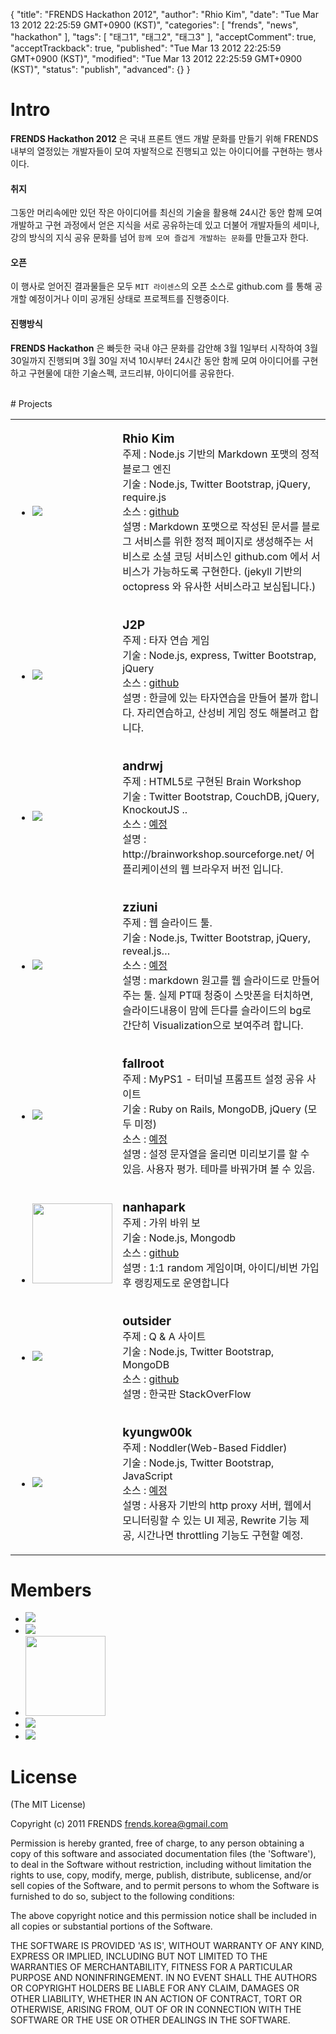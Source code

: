 {
    "title": "FRENDS Hackathon 2012",
    "author": "Rhio Kim",
    "date": "Tue Mar 13 2012 22:25:59 GMT+0900 (KST)",
    "categories": [
        "frends",
        "news",
        "hackathon"
    ],
    "tags": [
        "태그1",
        "태그2",
        "태그3"
    ],
    "acceptComment": true,
    "acceptTrackback": true,
    "published": "Tue Mar 13 2012 22:25:59 GMT+0900 (KST)",
    "modified": "Tue Mar 13 2012 22:25:59 GMT+0900 (KST)",
    "status": "publish",
    "advanced": {}
}

# Intro
**FRENDS Hackathon 2012** 은 국내 프론트 앤드 개발 문화를 만들기 위해 FRENDS 내부의 열정있는 개발자들이 모여 자발적으로 진행되고 있는 아이디어를 구현하는 행사이다.

#### 취지
그동안 머리속에만 있던 작은 아이디어를 최신의 기술을 활용해 24시간 동안 함께 모여 개발하고 구현 과정에서 얻은 지식을 서로 공유하는데 있고
더불어 개발자들의 세미나, 강의 방식의 지식 공유 문화를 넘어 `함께 모여 즐겁게 개발하는 문화`를 만들고자 한다.

#### 오픈
이 행사로 얻어진 결과물들은 모두 `MIT 라이센스`의 오픈 소스로 github.com 를 통해 공개할 예정이거나 이미 공개된 상태로 프로젝트를 진행중이다.

#### 진행방식
**FRENDS Hackathon** 은 빠듯한 국내 야근 문화를 감안해 3월 1일부터 시작하여 3월 30일까지 진행되며 3월 30일 저녁 10시부터 24시간 동안
함께 모여 아이디어를 구현하고 구현물에 대한 기술스펙, 코드리뷰, 아이디어를 공유한다.

<br/>
# Projects
<table>
  <tr>
    <td width="150">
        <ul class="thumbnails">
          <li>
            <a class="thumbnail" href="http://twitter.com/rhiokim" target="_blank">
              <img src="https://twimg0-a.akamaihd.net/profile_images/1131488552/b0042375_49b78b8496a8f_copy_reasonably_small.jpg" />
            </a>
          </li>
        </ul>
  </td>
    <td>
        <p>
          <span style="font-size:1.2em;font-weight:bold;">Rhio Kim</span><br/>
          <span>주제 : Node.js 기반의 Markdown 포맷의 정적 블로그 엔진</span><br/>
          <span>기술 : Node.js, Twitter Bootstrap, jQuery, require.js</span><br/>
          <span>소스 : <a href="https://github.com/rhiokim/haroog/tree/devel">github</a></span><br/>
          <span>설명 : Markdown 포맷으로 작성된 문서를 블로그 서비스를 위한 정적 페이지로 생성해주는 서비스로 소셜 코딩 서비스인
          github.com 에서 서비스가 가능하도록 구현한다. (jekyll 기반의 octopress 와 유사한 서비스라고 보심됩니다.)
          </span>
        </p>
    </td>
  </tr>
  <tr>
    <td>
        <ul class="thumbnails">
      <li>
        <a class="thumbnail" href="http://twitter.com/J2P_" target="_blank">
          <img src="https://twimg0-a.akamaihd.net/profile_images/1602430510/____1__reasonably_small.JPG" />
        </a>
      </li>
      </ul>
    </td>
    <td>
        <p>
          <span style="font-size:1.2em;font-weight:bold;">J2P</span><br/>
          <span>주제 : 타자 연습 게임</span><br/>
          <span>기술 : Node.js, express, Twitter Bootstrap, jQuery</span><br/>
          <span>소스 : <a href="https://github.com/J2P/typing">github</a></span><br/>
          <span>설명 : 한글에 있는 타자연습을 만들어 볼까 합니다. 자리연습하고, 산성비 게임 정도 해볼려고 합니다.</span>
        </p>
    </td>
  </tr>
  <tr>
    <td>
        <ul class="thumbnails">
      <li>
        <a class="thumbnail" href="http://twitter.com/andrwj" target="_blank">
          <img src="https://twimg0-a.akamaihd.net/profile_images/1610621402/AJ-in-JEJU_reasonably_small.jpg" />
        </a>
      </li>
      </ul>
    </td>
    <td>
        <p>
          <span style="font-size:1.2em;font-weight:bold;">andrwj</span><br/>
          <span>주제 : HTML5로 구현된 Brain Workshop</span><br/>
          <span>기술 : Twitter Bootstrap, CouchDB, jQuery, KnockoutJS ..</span><br/>
          <span>소스 : <a href="#">예정</a></span><br/>
          <span>설명 : http://brainworkshop.sourceforge.net/ 어플리케이션의 웹 브라우저 버전 입니다.</span>
        </p>
    </td>
  </tr>
  <tr>
    <td>
        <ul class="thumbnails">
      <li>
        <a class="thumbnail" href="http://twitter.com/zziuni" target="_blank">
          <img src="https://twimg0-a.akamaihd.net/profile_images/1620507700/tw_13161409_1320331013_reasonably_small.jpg" />
        </a>
      </li>
      </ul>
    </td>
    <td>
        <p>
          <span style="font-size:1.2em;font-weight:bold;">zziuni</span><br/>
          <span>주제 : 웹 슬라이드 툴.</span><br/>
          <span>기술 : Node.js, Twitter Bootstrap, jQuery, reveal.js…</span><br/>
          <span>소스 : <a href="#">예정</a></span><br/>
          <span>설명 : markdown 원고를 웹 슬라이드로 만들어주는 툴. 실제 PT때 청중이 스맛폰을 터치하면, 슬라이드내용이 맘에 든다를 슬라이드의 bg로 간단히 Visualization으로 보여주려 합니다.</span>
        </p>
    </td>
  </tr>
  <tr>
    <td>
        <ul class="thumbnails">
      <li>
        <a class="thumbnail" href="http://twitter.com/rhiokim" target="_blank">
          <img src="https://twimg0-a.akamaihd.net/profile_images/1694794916/image_reasonably_small.jpg" />
        </a>
      </li>
    </td>
    <td>
        <p>
          <span style="font-size:1.2em;font-weight:bold;">fallroot</span><br/>
          <span>주제 : MyPS1 - 터미널 프롬프트 설정 공유 사이트</span><br/>
          <span>기술 : Ruby on Rails, MongoDB, jQuery (모두 미정)</span><br/>
          <span>소스 : <a href="#">예정</a></span><br/>
          <span>설명 : 설정 문자열을 올리면 미리보기를 할 수 있음. 사용자 평가. 테마를 바꿔가며 볼 수 있음.</span>
        </p>
    </td>
  </tr>
  <tr>
    <td>
        <ul class="thumbnails">
      <li>
        <a class="thumbnail" href="http://twitter.com/nanhapark" target="_blank">
          <img src="https://twimg0-a.akamaihd.net/profile_images/1668873438/54a703d0-3e6c-4cdf-8b34-012095afeb68_reasonably_small.png"  width="128" />
        </a>
      </li>
      </ul>
    </td>
    <td>
        <p>
          <span style="font-size:1.2em;font-weight:bold;">nanhapark</span><br/>
          <span>주제 : 가위 바위 보</span><br/>
          <span>기술 : Node.js, Mongodb</span><br/>
          <span>소스 : <a href="https://github.com/nanha/kin">github</a></span><br/>
          <span>설명 : 1:1 random 게임이며, 아이디/비번 가입후 랭킹제도로 운영합니다</span>
        </p>
    </td>
  </tr>
  <tr>
    <td>
        <ul class="thumbnails">
      <li>
        <a class="thumbnail" href="http://twitter.com/outsideris" target="_blank">
          <img src="https://twimg0-a.akamaihd.net/profile_images/1646891342/image_reasonably_small.jpg" />
        </a>
      </li>
      </ul>
    </td>
    <td>
        <p>
          <span style="font-size:1.2em;font-weight:bold;">outsider</span><br/>
          <span>주제 : Q & A 사이트</span><br/>
          <span>기술 : Node.js, Twitter Bootstrap, MongoDB</span><br/>
          <span>소스 : <a href="https://github.com/outsideris/curlybrace">github</a></span><br/>
          <span>설명 : 한국판 StackOverFlow</span>
        </p>
    </td>
  </tr>
  <tr>
    <td>
        <ul class="thumbnails">
      <li>
        <a class="thumbnail" href="http://twitter.com/kyungw00k" target="_blank">
          <img src="https://twimg0-a.akamaihd.net/profile_images/1587764350/image_reasonably_small.jpg" />
        </a>
      </li>
      </ul>
    </td>
    <td>
        <p>
          <span style="font-size:1.2em;font-weight:bold;">kyungw00k</span><br/>
          <span>주제 : Noddler(Web-Based Fiddler)</span><br/>
          <span>기술 : Node.js, Twitter Bootstrap, JavaScript</span><br/>
          <span>소스 : <a href="#">예정</a></span><br/>
          <span>설명 : 사용자 기반의 http proxy 서버, 웹에서 모니터링할 수 있는 UI 제공, Rewrite 기능 제공, 시간나면 throttling 기능도 구현할 예정.</span>
        </p>
    </td>
  </tr>
</table>


# Members

<ul class="thumbnails">
  <li>
    <a class="thumbnail" href="http://twitter.com/geekdani" target="_blank">
      <img src="https://twimg0-a.akamaihd.net/profile_images/1767674730/374741_248284961901658_100001604672500_701396_1800389058_n_reasonably_small.jpg" />
    </a>
  </li>
  <li>
    <a class="thumbnail" href="http://twitter.com/boxersb" target="_blank">
      <img src="https://twimg0-a.akamaihd.net/profile_images/1474540422/1111_reasonably_small.jpg" />
    </a>
  </li>
  <li>
    <a class="thumbnail" href="http://twitter.com/springbriz" target="_blank">
      <img src="https://twimg0-a.akamaihd.net/profile_images/1597838843/IMG_0450_crop_920.jpg" width="128" />
    </a>
  </li>
  <li>
    <a class="thumbnail" href="http://twitter.com/odyss009" target="_blank">
      <img src="https://twimg0-a.akamaihd.net/profile_images/700296140/file_down_reasonably_small.jpg" />
    </a>
  </li>
 <li>
    <a class="thumbnail" href="http://twitter.com/kain5512" target="_blank">
      <img src="https://twimg0-a.akamaihd.net/profile_images/743939894/myCat_reasonably_small.jpg" />
    </a>
  </li>
</ul>


# License
(The MIT License)

Copyright (c) 2011 FRENDS <frends.korea@gmail.com>

Permission is hereby granted, free of charge, to any person obtaining a copy of this software and associated documentation files (the 'Software'), to deal in the Software without restriction, including without limitation the rights to use, copy, modify, merge, publish, distribute, sublicense, and/or sell copies of the Software, and to permit persons to whom the Software is furnished to do so, subject to the following conditions:

The above copyright notice and this permission notice shall be included in all copies or substantial portions of the Software.

THE SOFTWARE IS PROVIDED 'AS IS', WITHOUT WARRANTY OF ANY KIND, EXPRESS OR IMPLIED, INCLUDING BUT NOT LIMITED TO THE WARRANTIES OF MERCHANTABILITY, FITNESS FOR A PARTICULAR PURPOSE AND NONINFRINGEMENT. IN NO EVENT SHALL THE AUTHORS OR COPYRIGHT HOLDERS BE LIABLE FOR ANY CLAIM, DAMAGES OR OTHER LIABILITY, WHETHER IN AN ACTION OF CONTRACT, TORT OR OTHERWISE, ARISING FROM, OUT OF OR IN CONNECTION WITH THE SOFTWARE OR THE USE OR OTHER DEALINGS IN THE SOFTWARE.
